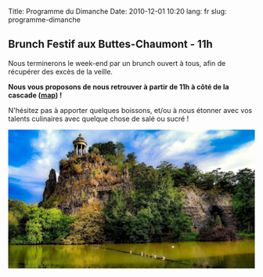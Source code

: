 Title: Programme du Dimanche
Date: 2010-12-01 10:20
lang: fr
slug: programme-dimanche

## Brunch Festif aux Buttes-Chaumont - 11h

Nous terminerons le week-end par un brunch ouvert à tous, afin de récupérer des excès de la veille.

**Nous vous proposons de nous retrouver à partir de 11h à côté de la cascade ([map](https://maps.app.goo.gl/PtCRwdxfztnjqBXN9)) !**

N'hésitez pas à apporter quelques boissons, et/ou à nous étonner avec vos talents culinaires avec quelque chose de salé ou sucré !


![parc](images/photo_4.jpg)
